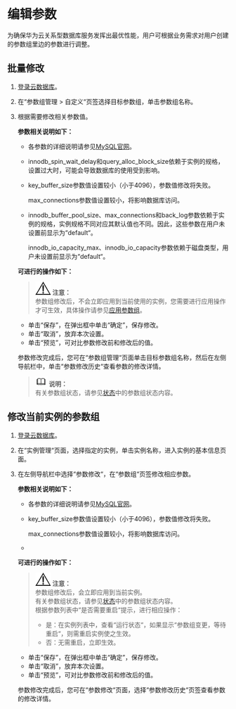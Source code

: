 # 编辑参数<a name="zh-cn_topic_0029128172"></a>

为确保华为云关系型数据库服务发挥出最优性能，用户可根据业务需求对用户创建的参数组里边的参数进行调整。

## 批量修改<a name="s58aa43af74584cb4a56cb9ed879e5778"></a>

1.  [登录云数据库](https://support.huaweicloud.com/qs-rds/rds_login.html)。
2.  在“参数组管理  \>  自定义“页签选择目标参数组，单击参数组名称。
3.  根据需要修改相关参数值。

    **参数相关说明如下：**

    -   各参数的详细说明请参见[MySQL官网](http://dev.mysql.com/doc/refman/5.6/en/server-system-variables.html)。
    -   innodb\_spin\_wait\_delay和query\_alloc\_block\_size依赖于实例的规格，设置过大时，可能会导致数据库的使用受到影响。
    -   key\_buffer\_size参数值设置较小（小于4096），参数值修改将失败。

        max\_connections参数值设置较小，将影响数据库访问。

    -   innodb\_buffer\_pool\_size、max\_connections和back\_log参数依赖于实例的规格，实例规格不同对应其默认值也不同。因此，这些参数在用户未设置前显示为“default“。

        innodb\_io\_capacity\_max、innodb\_io\_capacity参数依赖于磁盘类型，用户未设置前显示为“default“。


    **可进行的操作如下：**

    >![](public_sys-resources/icon-notice.gif) **注意：**   
    >参数组修改后，不会立即应用到当前使用的实例，您需要进行应用操作才可生效，具体操作请参见[应用参数组](应用参数组.md)。  

    -   单击“保存”，在弹出框中单击“确定”，保存修改。
    -   单击“取消”，放弃本次设置。
    -   单击“预览”，可对比参数修改前和修改后的值。

    参数修改完成后，您可在“参数组管理“页面单击目标参数组名称，然后在左侧导航栏中，单击“参数修改历史“查看参数的修改详情。

    >![](public_sys-resources/icon-note.gif) **说明：**   
    >有关参数组状态，请参见[状态](https://support.huaweicloud.com/productdesc-rds/zh-cn_topic_0032472291.html)中的参数组状态内容。  


## 修改当前实例的参数组<a name="section8672172212597"></a>

1.  [登录云数据库](https://support.huaweicloud.com/qs-rds/rds_login.html)。
2.  在“实例管理“页面，选择指定的实例，单击实例名称，进入实例的基本信息页面。
3.  在左侧导航栏中选择“参数修改“，在“参数组“页签修改相应参数。

    **参数相关说明如下：**

    -   各参数的详细说明请参见[MySQL官网](http://dev.mysql.com/doc/refman/5.6/en/server-system-variables.html)。
    -   key\_buffer\_size参数值设置较小（小于4096），参数值修改将失败。

        max\_connections参数值设置较小，将影响数据库访问。

    -   
    **可进行的操作如下：**

    >![](public_sys-resources/icon-notice.gif) **注意：**   
    >参数组修改后，会立即应用到当前实例。  
    >有关参数组状态，请参见[状态](https://support.huaweicloud.com/productdesc-rds/zh-cn_topic_0032472291.html)中的参数组状态内容。  
    >根据参数列表中“是否需要重启“提示，进行相应操作：  
    >-   是：在实例列表中，查看“运行状态“，如果显示“参数组变更，等待重启“，则需重启实例使之生效。  
    >-   否：无需重启，立即生效。  

    -   单击“保存”，在弹出框中单击“确定”，保存修改。
    -   单击“取消”，放弃本次设置。
    -   单击“预览”，可对比参数修改前和修改后的值。

    参数修改完成后，您可在“参数修改“页面，选择“参数修改历史“页签查看参数的修改详情。


